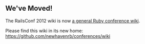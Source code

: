 We've Moved!
------------

The RailsConf 2012 wiki is now [a general Ruby conference wiki](https://github.com/newhavenrb/conferences/wiki).

Please find this wiki in its new home:  https://github.com/newhavenrb/conferences/wiki
